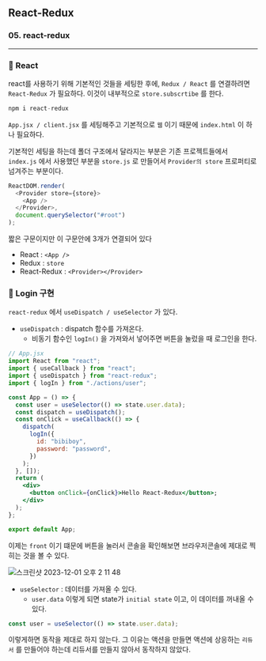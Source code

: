 ## React-Redux

### 05. react-redux

---

### 📌 React

react를 사용하기 위해 기본적인 것들을 세팅한 후에, `Redux / React` 를 연결하려면 `React-Redux` 가 필요하다. 이것이 내부적으로 `store.subscrtibe` 를 한다.

```js
npm i react-redux
```

`App.jsx / client.jsx` 를 세팅해주고 기본적으로 `웹` 이기 때문에 `index.html` 이 하나 필요하다.

기본적인 세팅을 하는데 폴더 구조에서 달라지는 부분은 기존 프로젝트들에서 `index.js` 에서 사용했던 부분을 `store.js` 로 만들어서 `Provider의 store` 프로퍼티로 넘겨주는 부분이다.

```js
ReactDOM.render(
  <Provider store={store}>
    <App />
  </Provider>,
  document.querySelector("#root")
);
```

짧은 구문이지만 이 구문안에 3개가 연결되어 있다

- React : `<App />`
- Redux : `store`
- React-Redux : `<Provider></Provider>`

### 📌 Login 구현

`react-redux` 에서 `useDispatch / useSelector` 가 있다.

- `useDispatch` : dispatch 함수를 가져온다.
  - 비동기 함수인 `logIn()` 을 가져와서 넣어주면 버튼을 눌렀을 때 로그인을 한다.

```jsx
// App.jsx
import React from "react";
import { useCallback } from "react";
import { useDispatch } from "react-redux";
import { logIn } from "./actions/user";

const App = () => {
  const user = useSelector(() => state.user.data);
  const dispatch = useDispatch();
  const onClick = useCallback(() => {
    dispatch(
      logIn({
        id: "bibiboy",
        password: "password",
      })
    );
  }, []);
  return (
    <div>
      <button onClick={onClick}>Hello React-Redux</button>;
    </div>
  );
};

export default App;
```

이제는 `front` 이기 떄문에 버튼을 눌러서 콘솔을 확인해보면 브라우저콘솔에 제대로 찍히는 것을 볼 수 있다.

![스크린샷 2023-12-01 오후 2 11 48](https://github.com/chromeheartz/TIL/assets/95161113/b9d9a62b-3730-4ae0-b453-94812b132af6)

- `useSelector` : 데이터를 가져올 수 있다.
  - `user.data` 이렇게 되면 state가 `initial state` 이고, 이 데이터를 꺼내올 수 있다.

```js
const user = useSelector(() => state.user.data);
```

이렇게하면 동작을 제대로 하지 않는다. 그 이유는 액션을 만들면 액션에 상응하는 `리듀서` 를 만들어야 하는데 리듀서를 만들지 않아서 동작하지 않았다.
